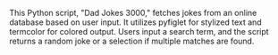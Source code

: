 This Python script, "Dad Jokes 3000," fetches jokes from an online database based on user input. It utilizes pyfiglet for stylized text and termcolor for colored output. Users input a search term, and the script returns a random joke or a selection if multiple matches are found.
